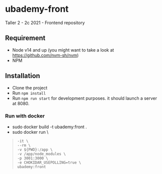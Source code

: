 # ubademy-front
Taller 2 - 2c 2021 - Frontend repository

## Requirement

- Node v14 and up (you might want to take a look at https://github.com/nvm-sh/nvm)
- NPM

## Installation

- Clone the project
- Run `npm install`
- Run `npm run start` for development purposes. it should launch a server at 8080.


### Run with docker
- sudo docker build -t ubademy:front .
- sudo docker run \
>     -it \
>     --rm \
>     -v ${PWD}:/app \
>     -v /app/node_modules \
>     -p 3001:3000 \
>     -e CHOKIDAR_USEPOLLING=true \
>     ubademy:front

